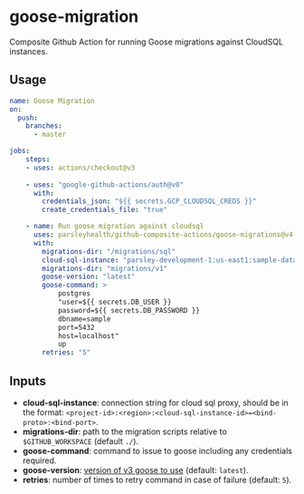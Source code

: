# goose-migration

Composite Github Action for running Goose migrations against CloudSQL instances.

## Usage

```yaml
name: Goose Migration
on:
  push:
    branches:
      - master

jobs:
    steps:
    - uses: actions/checkout@v3
    
    - uses: "google-github-actions/auth@v0"
      with:
        credentials_json: "${{ secrets.GCP_CLOUDSQL_CREDS }}"
        create_credentials_file: "true"

    - name: Run goose migration against cloudsql
      uses: parsleyhealth/github-composite-actions/goose-migrations@v4
      with:
        migrations-dir: "/migrations/sql"
        cloud-sql-instance: "parsley-development-1:us-east1:sample-database=tcp:5432"
        migrations-dir: "migrations/v1"
        goose-version: "latest"
        goose-command: >
            postgres 
            "user=${{ secrets.DB_USER }} 
            password=${{ secrets.DB_PASSWORD }} 
            dbname=sample 
            port=5432 
            host=localhost" 
            up
        retries: "5"
```

## Inputs

- **cloud-sql-instance**: connection string for cloud sql proxy, should be in the format: `<project-id>:<region>:<cloud-sql-instance-id>=<bind-proto>:<bind-port>`.
- **migrations-dir**: path to the migration scripts relative to `$GITHUB_WORKSPACE` (default `./`).
- **goose-command**: command to issue to goose including any credentials required.
- **goose-version**: [version of v3 goose to use](https://github.com/pressly/goose/releases) (default: `latest`).
- **retries**: number of times to retry command in case of failure (default: `5`).
